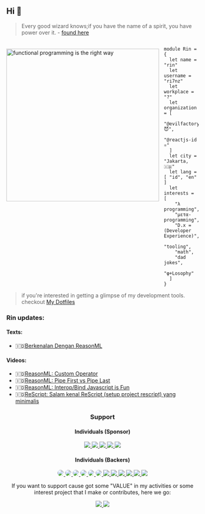 <!--
**ri7nz/ri7nz** is a ✨ _special_ ✨ repository because its `README.md` (this file) appears on your GitHub profile.

Here are some ideas to get you started:

- 🔭 I’m currently working on ...
- 🌱 I’m currently learning ...
- 👯 I’m looking to collaborate on ...
- 🤔 I’m looking for help with ...
- 💬 Ask me about ...
- 📫 How to reach me: ...
- 😄 Pronouns: ...
- ⚡ Fun fact: ...
-->

## Hi 👋 

> Every good wizard knows;if you have the name of a spirit, you have power over it. - [found here](https://slides.com/thomasomans/functional-programming-forever/fullscreen#/2/0/4)

<a href="https://web.mit.edu/alexmv/6.037/sicp.pdf">   
<img 
  src="https://raw.github.com/ri7nz/ri7nz/master/sicp.png" 
  alt="functional programming is the right way"
  style="margin-top:20px;margin-right:13px"
  align="left" 
  height="400px"
/>
</a>

<!--

I'm [**Rin**](httos://github.com/ri7nz) and Obsessed with tinkering (me vs rabbit hole), experiment tooling, and **projects** that's solve "interesting" problem on the web, while improving **"Developer Experience"**.   

-->

```rescript

module Rin = {
  let name = "rin"
  let username = "ri7nz"
  let workplace = "?"
  let organization = [
    "@evilfactorylabs 😈",
    "@reactjs-id ⚛"
  ]
  let city = "Jakarta, 🇮🇩"
  let lang = [ "id", "en" ]
  let interests = [
    "λ programming",
    "μετα-programming",
    "D.x = (Developer Experience)",
    "tooling",
    "math",
    "dad jokes",
    "φ+Losophy"
  ]
}

```
   
> if you're interested in getting a glimpse of my development tools. checkout [My Dotfiles](https://github.com/ri7nz/.dotifiles)


### Rin updates:

#### Texts:
* 🇮🇩[Berkenalan Dengan ReasonML](https://blog.evilfactory.id/berkenalan-dengan-reasonml/)
#### Videos:
* 🇮🇩[ReasonML: Custom Operator](https://www.youtube.com/watch?v=8lRkf1YPa1c)
* 🇮🇩[ReasonML: Pipe First vs Pipe Last](https://www.youtube.com/watch?v=K7uET1v--fA)
* 🇮🇩[ReasonML: Interop/Bind Javascript is Fun](https://www.youtube.com/watch?v=5FKGJ2TaLFg&t=23s)
* 🇮🇩[ReScript: Salam kenal ReScript (setup project rescript) yang minimalis](https://youtu.be/SHATMyFyLIU)

<h3 style="text-align:center">Support</h3>

<h4 style="text-align:center">Individuals (Sponsor)</h4>

<p align="center">
<!--
<a href="https://github.com/hananloser">
  <img src="https://github.com/hananloser.png?size=100" />
</a>
-->

<a href="https://github.com/codingki">
  <img src="https://github.com/codingki.png?size=100" />
</a>

<a href="https://github.com/pveyes">
  <img src="https://github.com/pveyes.png?size=100" />
</a>

<a href="https://github.com/secgron">
  <img src="https://github.com/secgron.png?size=100" />
</a>

<a href="https://github.com/ammarfaizi2">
  <img src="https://github.com/ammarfaizi2.png?size=100" />
</a>

<a href="https://github.com/fzn0x">
  <img src="https://github.com/fzn0x.png?size=100" />
</a>

</p>

<h4 style="text-align:center">Individuals (Backers)</h4>

<p align="center">

<a href="https://github.com/sozonome">
  <img style="border-radius:50%" src="https://github.com/sozonome.png?size=50" />
</a>

<a href="https://github.com/jackyef">
  <img style="border-radius:50%" src="https://github.com/jackyef.png?size=50" />
</a>

<a href="https://github.com/faultables">
  <img style="border-radius:50%" src="https://github.com/faultables.png?size=50" />
</a>

<a href="https://github.com/vadhe">
  <img style="border-radius:50%" src="https://github.com/vadhe.png?size=50" />
</a>

<a href="https://github.com/munirapp">
  <img style="border-radius:50%" src="https://github.com/munirapp.png?size=50" />
</a>

<a href="https://github.com/grikomsn">
  <img style="border-radius:50%" src="https://github.com/grikomsn.png?size=50" />
</a>

<a href="https://github.com/gifaeriyanto">
  <img src="https://github.com/gifaeriyanto.png?size=50" />
</a>

<a href="https://github.com/muhghazaliakbar">
  <img src="https://github.com/muhghazaliakbar.png?size=50" />
</a>

<a href="https://github.com/hananloser">
  <img src="https://github.com/hananloser.png?size=50" />
</a>

<a href="https://github.com/dwisulfahnur">
  <img src="https://github.com/dwisulfahnur.png?size=50" />
</a>

<a href="https://github.com/rririanto">
  <img src="https://github.com/rririanto.png?size=50" />
</a>

<a href="https://github.com/firdausious">
  <img src="https://github.com/firdausious.png?size=50" />
</a>

</p>

<p align="center">If you want to support cause got some "VALUE" in my activities or some interest project that I make or contributes, here we go:</p>

<p align="center">

<a alt="Sponsorship $5" href="https://www.paypal.com/webapps/billing/plans/subscribe?plan_id=P-4WM36779EE571144UMIWXQZQ">
  <img src="https://raw.githubusercontent.com/ri7nz/ri7nz/master/paypal_5.png" />
</a>

<a href="https://www.buymeacoffee.com/ri7nz">
  <img src="https://www.buymeacoffee.com/assets/img/custom_images/orange_img.png" />
</a>


</p>

<!--

# Former
- 🔭 Working on [@ruangguru](https://github.com/ruang-guru) as Software Engineer, Frontend.   
- 🔭 Working on [@warungpintar](https://github.com/warungpintar) as Software Engineer, Frontend. 
- 🕵️ Join the club [@evilfactorylabs](https://github.com/evilfactorylabs) for "Tinkering".
- 💬 Free for #ASK, DM me in [#Twitter](https://twitter.com/ri7nz).
- 📽 Share Random "ScreenCast" in my [Youtube Channel](https://www.youtube.com/channel/UCoVcSkyw_B-oLn9M6rDCiSw)
- ✍ Write Draft in [Blog Evilfactory](https://blog.evilfactory.id), [Personal Blog](https://rin.rocks), & Internet.
-->  

